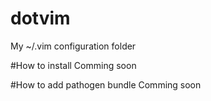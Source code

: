 # dotvim
My ~/.vim configuration folder

#How to install
Comming soon

#How to add pathogen bundle
Comming soon
